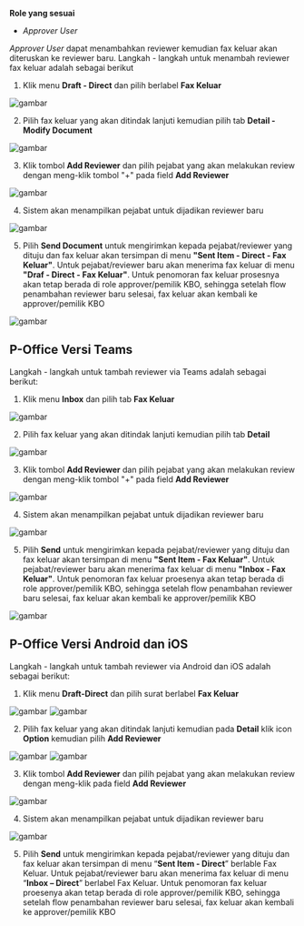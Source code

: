 **Role yang sesuai**

- *Approver User*

*Approver User* dapat menambahkan reviewer kemudian fax keluar akan diteruskan ke reviewer baru. Langkah - langkah untuk menambah reviewer fax keluar adalah sebagai berikut

1. Klik menu **Draft - Direct** dan pilih berlabel **Fax Keluar**

![gambar](FaxKeluar/FK_Web/02FK45.png)

2. Pilih fax keluar yang akan ditindak lanjuti kemudian pilih tab **Detail - Modify Document**

![gambar](FaxKeluar/FK_Web/02FK46.png)

3. Klik tombol **Add Reviewer** dan pilih pejabat yang akan melakukan review dengan meng-klik tombol "+" pada field **Add Reviewer**

![gambar](FaxKeluar/FK_Web/02FK47.png)

4. Sistem akan menampilkan pejabat untuk dijadikan reviewer baru

![gambar](FaxKeluar/FK_Web/02FK48.png)

5. Pilih **Send Document** untuk mengirimkan kepada pejabat/reviewer yang dituju dan fax keluar akan tersimpan di menu **"Sent Item - Direct - Fax Keluar"**. Untuk pejabat/reviewer baru akan menerima fax keluar di menu **"Draf - Direct - Fax Keluar"**. Untuk penomoran fax keluar prosesnya akan tetap berada di role approver/pemilik KBO, sehingga setelah flow penambahan reviewer baru selesai, fax keluar akan kembali ke approver/pemilik KBO

![gambar](FaxKeluar/FK_Web/02FK49.png)


## **P-Office Versi Teams**

Langkah - langkah untuk tambah reviewer via Teams adalah sebagai berikut:

1. Klik menu **Inbox** dan pilih tab **Fax Keluar**

![gambar](FaxKeluar/FK_Teams/FK40.png)

2. Pilih fax keluar yang akan ditindak lanjuti kemudian pilih tab **Detail**

![gambar](FaxKeluar/FK_Teams/FK50.png)

3. Klik tombol **Add Reviewer** dan pilih pejabat yang akan melakukan review dengan meng-klik tombol "+" pada field **Add Reviewer**

![gambar](FaxKeluar/FK_Teams/FK51.png)

4. Sistem akan menampilkan pejabat untuk dijadikan reviewer baru

![gambar](FaxKeluar/FK_Teams/FK52.png)

5. Pilih **Send** untuk mengirimkan kepada pejabat/reviewer yang dituju dan fax keluar akan tersimpan di menu **"Sent Item - Fax Keluar"**. Untuk pejabat/reviewer baru akan menerima fax keluar di menu **"Inbox - Fax Keluar"**. Untuk penomoran fax keluar proesenya akan tetap berada di role approver/pemilik KBO, sehingga setelah flow penambahan reviewer baru selesai, fax keluar akan kembali ke approver/pemilik KBO

![gambar](FaxKeluar/FK_Teams/FK53.png) 


## **P-Office Versi Android dan iOS**

Langkah - langkah untuk tambah reviewer via Android dan iOS adalah sebagai berikut:

1. Klik menu **Draft-Direct** dan pilih surat berlabel **Fax Keluar**

![gambar](FaxKeluar/FK_Android/ReviewerFK/02A01.png) ![gambar](FaxKeluar/FK_Android/ReviewerFK/02A02.png)

2. Pilih fax keluar yang akan ditindak lanjuti kemudian pada **Detail** klik icon **Option** kemudian pilih **Add Reviewer**

![gambar](FaxKeluar/FK_Android/ReviewerFK/02A03.png) ![gambar](FaxKeluar/FK_Android/ReviewerFK/02A04.png)

3. Klik tombol **Add Reviewer** dan pilih pejabat yang akan melakukan review dengan meng-klik pada field **Add Reviewer**
   
![gambar](FaxKeluar/FK_Android/ReviewerFK/02A05.png)

4. Sistem akan menampilkan pejabat untuk dijadikan reviewer baru

![gambar](FaxKeluar/FK_Android/ReviewerFK/02A06.png)

5. Pilih **Send** untuk mengirimkan kepada pejabat/reviewer yang dituju dan fax keluar akan tersimpan di menu “**Sent Item - Direct**” berlable Fax Keluar. Untuk pejabat/reviewer baru akan menerima fax keluar di menu “**Inbox – Direct**” berlabel Fax Keluar. Untuk penomoran fax keluar proesenya akan tetap berada di role approver/pemilik KBO, sehingga setelah flow penambahan reviewer baru selesai, fax keluar akan kembali ke approver/pemilik KBO


